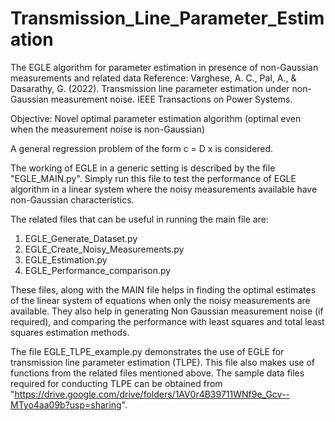 # Transmission_Line_Parameter_Estimation
The EGLE algorithm for parameter estimation in presence of non-Gaussian measurements and related data
Reference: Varghese, A. C., Pal, A., & Dasarathy, G. (2022). Transmission line parameter estimation under non-Gaussian measurement noise. IEEE Transactions on Power Systems.

Objective: Novel optimal parameter estimation algorithm (optimal even when the measurement noise is non-Gaussian)

A general regression problem of the form c = D x is considered.

The working of EGLE in a generic setting is described by the file "EGLE_MAIN.py". Simply run this file to test the performance of EGLE algorithm in a linear system where the noisy measurements available have non-Gaussian characteristics.

The related files that can be useful in running the main file are:
1) EGLE_Generate_Dataset.py
2) EGLE_Create_Noisy_Measurements.py
3) EGLE_Estimation.py
4) EGLE_Performance_comparison.py

These files, along with the MAIN file helps in finding the optimal estimates of the linear system of equations when only the noisy measurements are available. They also help in generating Non Gaussian measurement noise (if required), and comparing the performance with least squares and total least squares estimation methods.

The file EGLE_TLPE_example.py demonstrates the use of EGLE for transmission line parameter estimation (TLPE). This file also makes use of functions from the related files mentioned above. The sample data files required for conducting TLPE can be obtained from "https://drive.google.com/drive/folders/1AV0r4B39711WNf9e_Gcv--MTyo4aa09b?usp=sharing".

